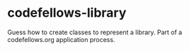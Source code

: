 codefellows-library
===================

Guess how to create classes to represent a library. Part of a codefellows.org application process.
